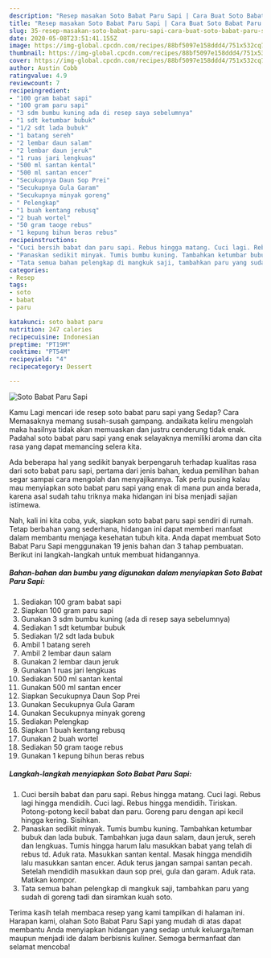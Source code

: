 ```yaml
---
description: "Resep masakan Soto Babat Paru Sapi | Cara Buat Soto Babat Paru Sapi Yang Sedap"
title: "Resep masakan Soto Babat Paru Sapi | Cara Buat Soto Babat Paru Sapi Yang Sedap"
slug: 35-resep-masakan-soto-babat-paru-sapi-cara-buat-soto-babat-paru-sapi-yang-sedap
date: 2020-05-08T23:51:41.155Z
image: https://img-global.cpcdn.com/recipes/88bf5097e158ddd4/751x532cq70/soto-babat-paru-sapi-foto-resep-utama.jpg
thumbnail: https://img-global.cpcdn.com/recipes/88bf5097e158ddd4/751x532cq70/soto-babat-paru-sapi-foto-resep-utama.jpg
cover: https://img-global.cpcdn.com/recipes/88bf5097e158ddd4/751x532cq70/soto-babat-paru-sapi-foto-resep-utama.jpg
author: Austin Cobb
ratingvalue: 4.9
reviewcount: 7
recipeingredient:
- "100 gram babat sapi"
- "100 gram paru sapi"
- "3 sdm bumbu kuning ada di resep saya sebelumnya"
- "1 sdt ketumbar bubuk"
- "1/2 sdt lada bubuk"
- "1 batang sereh"
- "2 lembar daun salam"
- "2 lembar daun jeruk"
- "1 ruas jari lengkuas"
- "500 ml santan kental"
- "500 ml santan encer"
- "Secukupnya Daun Sop Prei"
- "Secukupnya Gula Garam"
- "Secukupnya minyak goreng"
- " Pelengkap"
- "1 buah kentang rebusq"
- "2 buah wortel"
- "50 gram taoge rebus"
- "1 kepung bihun beras rebus"
recipeinstructions:
- "Cuci bersih babat dan paru sapi. Rebus hingga matang. Cuci lagi. Rebus lagi hingga mendidih. Cuci lagi. Rebus hingga mendidih. Tiriskan. Potong-potong kecil babat dan paru. Goreng paru dengan api kecil hingga kering. Sisihkan."
- "Panaskan sedikit minyak. Tumis bumbu kuning. Tambahkan ketumbar bubuk dan lada bubuk. Tambahkan juga daun salam, daun jeruk, sereh dan lengkuas. Tumis hingga harum lalu masukkan babat yang telah di rebus td. Aduk rata. Masukkan santan kental. Masak hingga mendidih lalu masukkan santan encer. Aduk terus jangan sampai santan pecah. Setelah mendidih masukkan daun sop prei, gula dan garam. Aduk rata. Matikan kompor."
- "Tata semua bahan pelengkap di mangkuk saji, tambahkan paru yang sudah di goreng tadi dan siramkan kuah soto."
categories:
- Resep
tags:
- soto
- babat
- paru

katakunci: soto babat paru 
nutrition: 247 calories
recipecuisine: Indonesian
preptime: "PT19M"
cooktime: "PT54M"
recipeyield: "4"
recipecategory: Dessert

---
```



![Soto Babat Paru Sapi](https://img-global.cpcdn.com/recipes/88bf5097e158ddd4/751x532cq70/soto-babat-paru-sapi-foto-resep-utama.jpg)

Kamu Lagi mencari ide resep soto babat paru sapi yang Sedap? Cara Memasaknya memang susah-susah gampang. andaikata keliru mengolah maka hasilnya tidak akan memuaskan dan justru cenderung tidak enak. Padahal soto babat paru sapi yang enak selayaknya memiliki aroma dan cita rasa yang dapat memancing selera kita.



Ada beberapa hal yang sedikit banyak berpengaruh terhadap kualitas rasa dari soto babat paru sapi, pertama dari jenis bahan, kedua pemilihan bahan segar sampai cara mengolah dan menyajikannya. Tak perlu pusing kalau mau menyiapkan soto babat paru sapi yang enak di mana pun anda berada, karena asal sudah tahu triknya maka hidangan ini bisa menjadi sajian istimewa.


Nah, kali ini kita coba, yuk, siapkan soto babat paru sapi sendiri di rumah. Tetap berbahan yang sederhana, hidangan ini dapat memberi manfaat dalam membantu menjaga kesehatan tubuh kita. Anda dapat membuat Soto Babat Paru Sapi menggunakan 19 jenis bahan dan 3 tahap pembuatan. Berikut ini langkah-langkah untuk membuat hidangannya.

<!--inarticleads1-->

##### Bahan-bahan dan bumbu yang digunakan dalam menyiapkan Soto Babat Paru Sapi:

1. Sediakan 100 gram babat sapi
1. Siapkan 100 gram paru sapi
1. Gunakan 3 sdm bumbu kuning (ada di resep saya sebelumnya)
1. Sediakan 1 sdt ketumbar bubuk
1. Sediakan 1/2 sdt lada bubuk
1. Ambil 1 batang sereh
1. Ambil 2 lembar daun salam
1. Gunakan 2 lembar daun jeruk
1. Gunakan 1 ruas jari lengkuas
1. Sediakan 500 ml santan kental
1. Gunakan 500 ml santan encer
1. Siapkan Secukupnya Daun Sop Prei
1. Gunakan Secukupnya Gula Garam
1. Gunakan Secukupnya minyak goreng
1. Sediakan  Pelengkap
1. Siapkan 1 buah kentang rebusq
1. Gunakan 2 buah wortel
1. Sediakan 50 gram taoge rebus
1. Gunakan 1 kepung bihun beras rebus




<!--inarticleads2-->

##### Langkah-langkah menyiapkan Soto Babat Paru Sapi:

1. Cuci bersih babat dan paru sapi. Rebus hingga matang. Cuci lagi. Rebus lagi hingga mendidih. Cuci lagi. Rebus hingga mendidih. Tiriskan. Potong-potong kecil babat dan paru. Goreng paru dengan api kecil hingga kering. Sisihkan.
1. Panaskan sedikit minyak. Tumis bumbu kuning. Tambahkan ketumbar bubuk dan lada bubuk. Tambahkan juga daun salam, daun jeruk, sereh dan lengkuas. Tumis hingga harum lalu masukkan babat yang telah di rebus td. Aduk rata. Masukkan santan kental. Masak hingga mendidih lalu masukkan santan encer. Aduk terus jangan sampai santan pecah. Setelah mendidih masukkan daun sop prei, gula dan garam. Aduk rata. Matikan kompor.
1. Tata semua bahan pelengkap di mangkuk saji, tambahkan paru yang sudah di goreng tadi dan siramkan kuah soto.




Terima kasih telah membaca resep yang kami tampilkan di halaman ini. Harapan kami, olahan Soto Babat Paru Sapi yang mudah di atas dapat membantu Anda menyiapkan hidangan yang sedap untuk keluarga/teman maupun menjadi ide dalam berbisnis kuliner. Semoga bermanfaat dan selamat mencoba!
